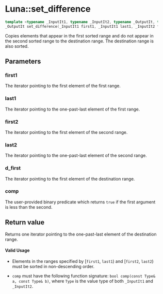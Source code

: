 # Luna::set_difference

```c++
template <typename _InputIt1, typename _InputIt2, typename _OutputIt, typename _Compare>
_OutputIt set_difference(_InputIt1 first1, _InputIt1 last1, _InputIt2 first2, _InputIt2 last2, _OutputIt d_first, _Compare comp)
```

Copies elements that appear in the first sorted range and do not appear in the second sorted range to the destination range. The destination range is also sorted. 



## Parameters
### first1
The iterator pointing to the first element of the first range. 

### last1
The iterator pointing to the one-past-last element of the first range. 

### first2
The iterator pointing to the first element of the second range. 

### last2
The iterator pointing to the one-past-last element of the second range. 

### d_first
The iterator pointing to the first element of the destination range. 

### comp
The user-provided binary predicate which returns `​true` if the first argument is less than the second. 

## Return value
Returns one iterator pointing to the one-past-last element of the destination range. 

#### Valid Usage
* Elements in the ranges specified by [`first1`, `last1`) and [`first2`, `last2`) must be sorted in non-descending order.

* `comp` must have the following function signature: `bool comp(const Type& a, const Type& b)`, where `Type` is the value type of both `_InputIt1` and `_InputIt2`. 

